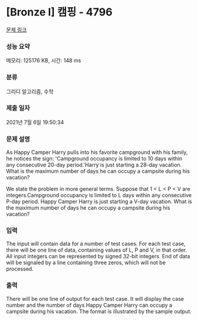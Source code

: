 # [Bronze I] 캠핑 - 4796 

[문제 링크](https://www.acmicpc.net/problem/4796) 

### 성능 요약

메모리: 125176 KB, 시간: 148 ms

### 분류

그리디 알고리즘, 수학

### 제출 일자

2021년 7월 6일 19:50:34

### 문제 설명

<p>As Happy Camper Harry pulls into his favorite campground with his family, he notices the sign: 'Campground occupancy is limited to 10 days within any consecutive 20-day period.'Harry is just starting a 28-day vacation. What is the maximum number of days he can occupy a campsite during his vacation?</p>

<p>We state the problem in more general terms. Suppose that 1 < L < P < V are integers.Campground occupancy is limited to L days within any consecutive P-day period. Happy Camper Harry is just starting a V-day vacation. What is the maximum number of days he can occupy a campsite during his vacation?</p>

### 입력 

 <p>The input will contain data for a number of test cases. For each test case, there will be one line of data, containing values of L, P and V, in that order. All input integers can be represented by signed 32-bit integers. End of data will be signaled by a line containing three zeros, which will not be processed.</p>

### 출력 

 <p>There will be one line of output for each test case. It will display the case number and the number of days Happy Camper Harry can occupy a campsite during his vacation. The format is illustrated by the sample output.</p>


